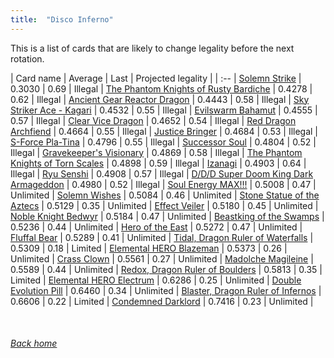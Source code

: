 ```yaml
---
title:  "Disco Inferno"
---
```


This is a list of cards that are likely to change legality before the next rotation.

| Card name | Average | Last | Projected legality |
| :-- |
[Solemn Strike](https://db.ygoprodeck.com/card/?search=Solemn%20Strike) | 0.3030 | 0.69 | Illegal |
[The Phantom Knights of Rusty Bardiche](https://db.ygoprodeck.com/card/?search=The%20Phantom%20Knights%20of%20Rusty%20Bardiche) | 0.4278 | 0.62 | Illegal |
[Ancient Gear Reactor Dragon](https://db.ygoprodeck.com/card/?search=Ancient%20Gear%20Reactor%20Dragon) | 0.4443 | 0.58 | Illegal |
[Sky Striker Ace - Kagari](https://db.ygoprodeck.com/card/?search=Sky%20Striker%20Ace%20-%20Kagari) | 0.4532 | 0.55 | Illegal |
[Evilswarm Bahamut](https://db.ygoprodeck.com/card/?search=Evilswarm%20Bahamut) | 0.4555 | 0.57 | Illegal |
[Clear Vice Dragon](https://db.ygoprodeck.com/card/?search=Clear%20Vice%20Dragon) | 0.4652 | 0.54 | Illegal |
[Red Dragon Archfiend](https://db.ygoprodeck.com/card/?search=Red%20Dragon%20Archfiend) | 0.4664 | 0.55 | Illegal |
[Justice Bringer](https://db.ygoprodeck.com/card/?search=Justice%20Bringer) | 0.4684 | 0.53 | Illegal |
[S-Force Pla-Tina](https://db.ygoprodeck.com/card/?search=S-Force%20Pla-Tina) | 0.4796 | 0.55 | Illegal |
[Successor Soul](https://db.ygoprodeck.com/card/?search=Successor%20Soul) | 0.4804 | 0.52 | Illegal |
[Gravekeeper's Visionary](https://db.ygoprodeck.com/card/?search=Gravekeeper's%20Visionary) | 0.4869 | 0.58 | Illegal |
[The Phantom Knights of Torn Scales](https://db.ygoprodeck.com/card/?search=The%20Phantom%20Knights%20of%20Torn%20Scales) | 0.4898 | 0.59 | Illegal |
[Izanagi](https://db.ygoprodeck.com/card/?search=Izanagi) | 0.4903 | 0.64 | Illegal |
[Ryu Senshi](https://db.ygoprodeck.com/card/?search=Ryu%20Senshi) | 0.4908 | 0.57 | Illegal |
[D/D/D Super Doom King Dark Armageddon](https://db.ygoprodeck.com/card/?search=D/D/D%20Super%20Doom%20King%20Dark%20Armageddon) | 0.4980 | 0.52 | Illegal |
[Soul Energy MAX!!!](https://db.ygoprodeck.com/card/?search=Soul%20Energy%20MAX!!!) | 0.5008 | 0.47 | Unlimited |
[Solemn Wishes](https://db.ygoprodeck.com/card/?search=Solemn%20Wishes) | 0.5084 | 0.46 | Unlimited |
[Stone Statue of the Aztecs](https://db.ygoprodeck.com/card/?search=Stone%20Statue%20of%20the%20Aztecs) | 0.5129 | 0.35 | Unlimited |
[Effect Veiler](https://db.ygoprodeck.com/card/?search=Effect%20Veiler) | 0.5180 | 0.45 | Unlimited |
[Noble Knight Bedwyr](https://db.ygoprodeck.com/card/?search=Noble%20Knight%20Bedwyr) | 0.5184 | 0.47 | Unlimited |
[Beastking of the Swamps](https://db.ygoprodeck.com/card/?search=Beastking%20of%20the%20Swamps) | 0.5236 | 0.44 | Unlimited |
[Hero of the East](https://db.ygoprodeck.com/card/?search=Hero%20of%20the%20East) | 0.5272 | 0.47 | Unlimited |
[Fluffal Bear](https://db.ygoprodeck.com/card/?search=Fluffal%20Bear) | 0.5289 | 0.41 | Unlimited |
[Tidal, Dragon Ruler of Waterfalls](https://db.ygoprodeck.com/card/?search=Tidal,%20Dragon%20Ruler%20of%20Waterfalls) | 0.5309 | 0.18 | Limited |
[Elemental HERO Blazeman](https://db.ygoprodeck.com/card/?search=Elemental%20HERO%20Blazeman) | 0.5373 | 0.26 | Unlimited |
[Crass Clown](https://db.ygoprodeck.com/card/?search=Crass%20Clown) | 0.5561 | 0.27 | Unlimited |
[Madolche Magileine](https://db.ygoprodeck.com/card/?search=Madolche%20Magileine) | 0.5589 | 0.44 | Unlimited |
[Redox, Dragon Ruler of Boulders](https://db.ygoprodeck.com/card/?search=Redox,%20Dragon%20Ruler%20of%20Boulders) | 0.5813 | 0.35 | Limited |
[Elemental HERO Electrum](https://db.ygoprodeck.com/card/?search=Elemental%20HERO%20Electrum) | 0.6286 | 0.25 | Unlimited |
[Double Evolution Pill](https://db.ygoprodeck.com/card/?search=Double%20Evolution%20Pill) | 0.6460 | 0.34 | Unlimited |
[Blaster, Dragon Ruler of Infernos](https://db.ygoprodeck.com/card/?search=Blaster,%20Dragon%20Ruler%20of%20Infernos) | 0.6606 | 0.22 | Limited |
[Condemned Darklord](https://db.ygoprodeck.com/card/?search=Condemned%20Darklord) | 0.7416 | 0.23 | Unlimited |

<br>

###### [Back home](index)